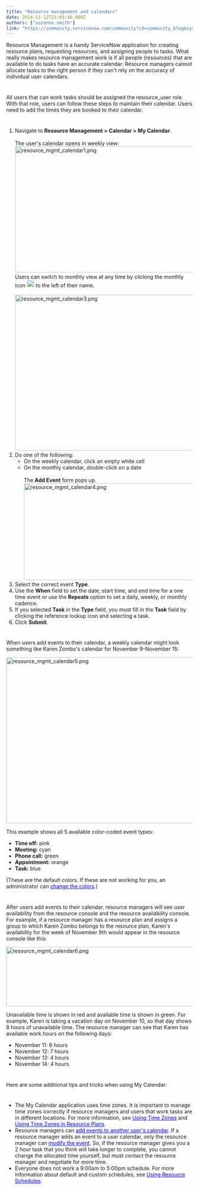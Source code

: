 ```yaml
---
title: "Resource management and calendars"
date: 2014-11-12T21:03:40.000Z
authors: ["suzanne.smith"]
link: "https://community.servicenow.com/community?id=community_blog&sys_id=7b5c6aa1dbd0dbc01dcaf3231f961984"
---
```

<p>Resource Management is a handy ServiceNow application for creating resource plans, requesting resources, and assigning people to tasks. What really makes resource management work is if all people (resources) that are available to do tasks have an accurate calendar. Resource managers cannot allocate tasks to the right person if they can't rely on the accuracy of individual user calendars.</p><p style="min-height: 8pt; height: 8pt; padding: 0px;">  </p><p>All users that can work tasks should be assigned the resource_user role. With that role, users can follow these steps to maintain their calendar. Users need to add the times they are booked to their calendar.</p><p style="min-height: 8pt; height: 8pt; padding: 0px;">  </p><ol><li>Navigate to <strong>Resource Management &gt; Calendar &gt; My Calendar</strong>.<br/><br/>The user's calendar opens in weekly view:<br/><a _jive_internal="true" href="/servlet/JiveServlet/showImage/38-3642-15579/resource_mgmt_calendar1.png"><img  alt="resource_mgmt_calendar1.png" class="image-0 jive-image" height="478" src="cbd369c6db90df048c8ef4621f9619ea.iix" style="height: 340px; width: 620px;" width="872"/></a><br/>Users can switch to monthly view at any time by clicking the monthly icon <a _jive_internal="true" href="/servlet/JiveServlet/showImage/38-3642-15582/resource_mgmt_calendar2.png"><img  alt="resource_mgmt_calendar2.png" class="jive-image image-3" height="20" src="86ee7886dbd497041dcaf3231f961981.iix" width="20"/></a> to the left of their name.<br/><br/><a _jive_internal="true" href="/servlet/JiveServlet/showImage/38-3642-15584/resource_mgmt_calendar3.png"><img  alt="resource_mgmt_calendar3.png" class="image-0 jive-image" height="537" src="90c1208adb1c5344e9737a9e0f96195d.iix" style="height: 420px; width: 620px;" width="793"/></a></li><li>Do one of the following:<ul><li>On the weekly calendar, click an empty white cell</li><li>On the monthly calendar, double-click on a date<br/><br/>The <strong>Add Event</strong> form pops up. <br/><a _jive_internal="true" href="/servlet/JiveServlet/showImage/38-3642-15585/resource_mgmt_calendar4.png"><img  alt="resource_mgmt_calendar4.png" class="image-1 jive-image" height="306" src="2e8ebb71db18d3049c9ffb651f9619de.iix" style="height: 261px; width: 620px;" width="726"/></a></li></ul></li><li>Select the correct event <strong>Type</strong>.</li><li>Use the <strong>When</strong> field to set the date, start time, and end time for a one time event or use the <strong>Repeats</strong> option to set a daily, weekly, or monthly cadence.</li><li>If you selected <strong>Task</strong> in the <strong>Type</strong> field, you must fill in the <strong>Task</strong> field by clicking the reference lookup icon and selecting a task.</li><li>Click <strong>Submit</strong>.</li></ol><p style="min-height: 8pt; height: 8pt; padding: 0px;">  </p><p>When users add events to their calendar, a weekly calendar might look something like Karen Zombo's calendar for November 9-November 15:</p><p><a _jive_internal="true" href="/servlet/JiveServlet/showImage/38-3642-15586/resource_mgmt_calendar5.png"><img  alt="resource_mgmt_calendar5.png" class="image-0 jive-image" height="448" src="d271e942dbdcd344e9737a9e0f961985.iix" style="height: 448px; width: 682.764302059497px;" width="683"/></a></p><p>This example shows all 5 available color-coded event types:</p><ul><li><strong>Time off:</strong> pink</li><li><strong>Meeting:</strong> cyan</li><li><strong>Phone call:</strong> green</li><li><strong>Appointment:</strong> orange</li><li><strong>Task:</strong> blue</li></ul><p>(These are the default colors. If these are not working for you, an administrator can <a class="jive-link-external-small" href="http://wiki.servicenow.com/index.php?title=Modifying_Resource_Events#Changing_Resource_Event_Colors" rel="nofollow" target="_blank"><span style="color: #0000ff; text-decoration: underline;">change the colors</span></a>.)</p><p style="min-height: 8pt; height: 8pt; padding: 0px;">  </p><p>After users add events to their calendar, resource managers will see user availability from the resource console and the resource availability console. For example, if a resource manager has a resource plan and assigns a group to which Karen Zombo belongs to the resource plan, Karen's availability for the week of November 9th would appear in the resource console like this:</p><p><a _jive_internal="true" href="/servlet/JiveServlet/showImage/38-3642-15588/resource_mgmt_calendar6.png"><img  alt="resource_mgmt_calendar6.png" class="image-0 jive-image" height="160" src="0a618906dbd09f048c8ef4621f9619dd.iix" style="height: 160px; width: 893.605442176871px;" width="894"/></a></p><p>Unavailable time is shown in red and available time is shown in green. For example, Karen is taking a vacation day on November 10, so that day shows 8 hours of unavailable time. The resource manager can see that Karen has available work hours on the following days:</p><ul><li>November 11: 6 hours</li><li>November 12: 7 hours</li><li>November 13: 4 hours</li><li>November 14: 4 hours</li></ul><p style="min-height: 8pt; height: 8pt; padding: 0px;">  </p><p>Here are some additional tips and tricks when using My Calendar:</p><p style="min-height: 8pt; height: 8pt; padding: 0px;">  </p><ul><li>The My Calendar application uses time zones. It is important to manage time zones correctly if resource managers and users that work tasks are in different locations. For more information, see <a class="jive-link-external-small" href="http://wiki.servicenow.com/index.php?title=Using_Time_Zones" rel="nofollow" target="_blank"><span style="color: #0000ff; text-decoration: underline;">Using Time Zones</span></a> and <a class="jive-link-external-small" href="http://wiki.servicenow.com/index.php?title=Working_with_Resource_Plans#Using_Time_Zones_in_Resource_Plans" rel="nofollow" target="_blank"><span style="color: #0000ff; text-decoration: underline;">Using Time Zones in Resource Plans</span></a>.</li><li>Resource managers can <a class="jive-link-external-small" href="http://wiki.servicenow.com/index.php?title=My_Calendar#Adding_Events_to_Another_User.27s_Calendar" rel="nofollow" target="_blank"><span style="color: #0000ff; text-decoration: underline;">add events to another user's calendar</span></a>. If a resource manager adds an event to a user calendar, only the resource manager can <a class="jive-link-external-small" href="http://wiki.servicenow.com/index.php?title=Modifying_Resource_Events#Modifying_a_Resource_Event" rel="nofollow" target="_blank"><span style="color: #0000ff; text-decoration: underline;">modify the event</span></a>. So, if the resource manager gives you a 2 hour task that you think will take longer to complete, you cannot change the allocated time yourself, but must contact the resource manager and negotiate for more time.</li><li>Everyone does not work a 9:00am to 5:00pm schedule. For more information about default and custom schedules, see <a class="jive-link-external-small" href="http://wiki.servicenow.com/index.php?title=Using_Resource_Schedules" rel="nofollow" target="_blank"><span style="color: #0000ff; text-decoration: underline;">Using Resource Schedules</span></a>.</li></ul>